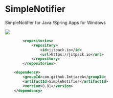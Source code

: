 # SimpleNotifier
SimpleNotifier for Java /Spring Apps for Windows

[![](https://jitpack.io/v/ImtiazeA/SimpleNotifier.svg)](https://jitpack.io/#ImtiazeA/SimpleNotifier)

```xml
    	<repositories>
    		<repository>
    		    <id>jitpack.io</id>
    		    <url>https://jitpack.io</url>
    		</repository>
    	</repositories>
```

```xml
	<dependency>
	    <groupId>com.github.ImtiazeA</groupId>
	    <artifactId>SimpleNotifier</artifactId>
	    <version>0.01</version>
	</dependency>
```
